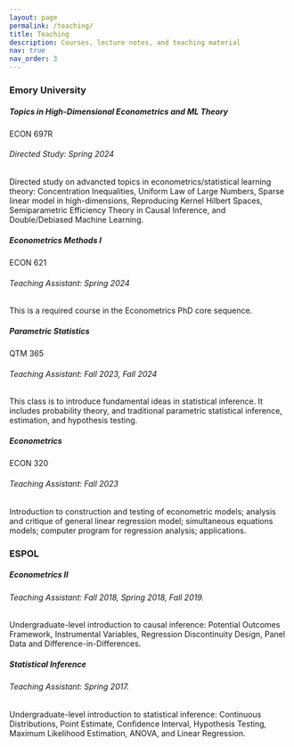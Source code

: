```yaml
---
layout: page
permalink: /teaching/
title: Teaching
description: Courses, lecture notes, and teaching material
nav: true
nav_order: 3
---
```


<h3 class="mt-4">Emory University</h3>

<div class="card mt-3">
  <div class="p-3">
    <div class="row">
      <div class="col-sm-10">
        <h5 class="font-weight-bold">Topics in High-Dimensional Econometrics and ML Theory</h5>
      </div>
      <div class="col-sm-2 text-left text-sm-right">
        <span class="badge font-weight-bold cyan-color text-uppercase align-middle">
            ECON 697R
        </span>
      </div>
    </div>
    <h6 class="font-italic mt-2 mt-sm-0">Directed Study: Spring 2024</h6>
    Directed study on advancted topics in econometrics/statistical learning theory: Concentration Inequalities, Uniform Law of Large Numbers, Sparse linear model in high-dimensions, Reproducing Kernel Hilbert Spaces, Semiparametric Efficiency Theory in Causal Inference, and Double/Debiased Machine Learning.
  </div>
</div>

<div class="card mt-3">
  <div class="p-3">
    <div class="row">
      <div class="col-sm-10">
        <h5 class="font-weight-bold">Econometrics Methods I</h5>
      </div>
      <div class="col-sm-2 text-left text-sm-right">
        <span class="badge font-weight-bold danger-color-dark text-uppercase align-middle">
            ECON 621
        </span>
      </div>
    </div>
    <h6 class="font-italic mt-2 mt-sm-0">Teaching Assistant: Spring 2024</h6>
    This is a required course in the Econometrics PhD core sequence.
  </div>
</div>


<div class="card mt-3">
  <div class="p-3">
    <div class="row">
      <div class="col-sm-10">
        <h5 class="font-weight-bold">Parametric Statistics</h5>
      </div>
      <div class="col-sm-2 text-left text-sm-right">
        <span class="badge font-weight-bold danger-color-dark text-uppercase align-middle">
            QTM 365
        </span>
      </div>
    </div>
    <h6 class="font-italic mt-2 mt-sm-0">Teaching Assistant: Fall 2023, Fall 2024</h6>
    This class is to introduce fundamental ideas in statistical inference. It includes probability theory, and traditional parametric statistical inference, estimation, and hypothesis testing.
  </div>
</div>

<div class="card mt-3">
  <div class="p-3">
    <div class="row">
      <div class="col-sm-10">
        <h5 class="font-weight-bold">Econometrics</h5>
      </div>
      <div class="col-sm-2 text-left text-sm-right">
        <span class="badge font-weight-bold danger-color-dark text-uppercase align-middle">
            ECON 320
        </span>
      </div>
    </div>
    <h6 class="font-italic mt-2 mt-sm-0">Teaching Assistant: Fall 2023</h6>
    Introduction to construction and testing of econometric models; analysis and critique of general linear regression model; simultaneous equations models; computer program for regression analysis; applications.
  </div>
</div>

<h3 class="mt-4">ESPOL</h3>

<div class="card mt-3">
  <div class="p-3">
    <div class="row">
      <div class="col-sm-10">
        <h5 class="font-weight-bold">Econometrics II</h5>
      </div>
    </div>
    <h6 class="font-italic mt-2 mt-sm-0">Teaching Assistant: Fall 2018, Spring 2018, Fall 2019.</h6>
    Undergraduate-level introduction to causal inference: Potential Outcomes Framework, Instrumental Variables, Regression Discontinuity Design, Panel Data and Difference-in-Differences.
  </div>
</div>

<div class="card mt-3">
  <div class="p-3">
    <div class="row">
      <div class="col-sm-10">
        <h5 class="font-weight-bold">Statistical Inference</h5>
      </div>
    </div>
    <h6 class="font-italic mt-2 mt-sm-0">Teaching Assistant: Spring 2017.</h6>
    Undergraduate-level introduction to statistical inference: Continuous Distributions, Point Estimate, Confidence Interval, Hypothesis Testing, Maximum Likelihood Estimation, ANOVA, and Linear Regression.
  </div>
</div>
